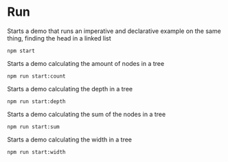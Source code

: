 # Run

Starts a demo that runs an imperative and declarative example on the same thing, finding the head in a linked list

```
npm start
```

Starts a demo calculating the amount of nodes in a tree

```
npm run start:count
```

Starts a demo calculating the depth in a tree

```
npm run start:depth
```

Starts a demo calculating the sum of the nodes in a tree

```
npm run start:sum
```

Starts a demo calculating the width in a tree

```
npm run start:width
```
